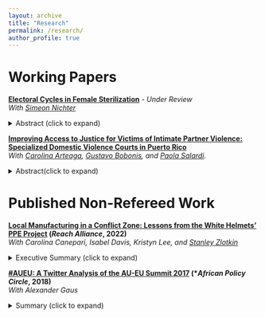 ```yaml
---
layout: archive
title: "Research"
permalink: /research/
author_profile: true
---
```



# Working Papers

**[Electoral Cycles in Female Sterilization](https://dariotoman.com/assets/nichter_toman_electoral_cycles_sterilizaiton.pdf)** - *Under Review*  
*With [Simeon Nichter](https://sites.google.com/site/simeonnichter/home)*<br>
<details>
  <summary>Abstract (click to expand)</summary>

Many women across the world face substantial challenges in obtaining access to family planning — an important problem emphasized by the Sustainable Development Goals. The present study explores electoral cycles in female sterilization, the most prevalent contraceptive method in the world. We focus on Brazil, a country where many women have unmet demands for sterilization and often queue for many months or even years for their surgeries. Qualitative evidence suggests that local politicians manipulate the provision of publicly funded tubal ligation surgeries for political purposes. We analyze the universe of tubal ligation surgeries performed by the public health system, using regression analysis to examine variation across Brazilian municipalities in 1998-2019.  We find that female sterilizations increase 8.8% during municipal election years. Moreover, they surge during electoral campaigns:  female sterilizations increase 30.5% in the three months before municipal elections.  Findings are similar when adjusting for overall hospitalizations, which rise less than 1% during municipal elections. Female sterilizations have more pronounced electoral cycles than do other elective surgeries (including vasectomies), and no cycles are detected for emergency surgeries. Electoral cycles in female sterilization are concentrated among nonwhite Brazilians, who face substantial health disparities. Female sterilizations increase far more during municipal than national elections, and they spike especially in poor municipalities and in the Northeast region.  More broadly, our findings suggest that Brazilian politicians distort the public provision of contraception, a crucial problem not least because family planning is widely deemed a basic human right.

</details>


**[Improving Access to Justice for Victims of Intimate Partner Violence: Specialized Domestic Violence Courts in Puerto Rico](https://dariotoman.com/assets/ABST_SDVC_IPV.pdf)**  
*With [Carolina Arteaga](https://www.carolinaarteaga.com/), [Gustavo Bobonis](https://www.economics.utoronto.ca/gustavo.bobonis), and [Paola Salardi](https://sites.google.com/site/paolasalardi/home?authuser=0).* 
<details>
  <summary>Abstract(click to expand)</summary>
  
We study the large-scale implementation of a system of specialized domestic violence courts (SDVCs), an innovation in access to justice programs for potential victims of intimate partner violence (IPV) and offenders. Using individual-level administrative data from the universe of civil domestic violence cases in Puerto Rico during the period 2014-2021, we leverage the staggered opening of SDVCs across judicial regions to examine the consequences for victims' judicial protection as well as offender recidivism. Access to SDVCs leads to a considerable 8 percentage points increase in the probability that judges issue a protection order and a 1.7 percentage point (15 percent) decrease in victim and offender reappearance rates within one year of the start of the case. Effects are more pronounced for cases in which parties have children in common and in which access to SDVCs is more limited. Linking the case data to administrative and survey data on judges, we show that the priorities of judges assigned to SDVCs play a prominent role in explaining these outcomes.

</details>




# Published Non-Refereed Work

**[Local Manufacturing in a Conflict Zone: Lessons from the White Helmets’ PPE Project](https://reachalliance.org/case-study/syrian-white-helmets-manufacturing-ppe-in-a-conflict-zone/) (_Reach Alliance_, 2022)**  
*With Carolina Canepari, Isabel Davis, Kristyn Lee, and [Stanley Zlotkin](https://www.sickkids.ca/en/staff/z/stanley-zlotkin/)*<br>
<details>
  <summary>Executive Summary (click to expand)</summary>

While the world has become increasingly globalized, humanitarian aid delivery has rapidly transitioned toward localization in the past decade. Actively partnering with and funding local actors has the potential to greatly increase humanitarian systems’ effectiveness. Local actors have greater access to and better understanding of culture and needs, making them invaluable assets in aid delivery. Encouraging local humanitarian interventions can also make aid more equitable by actively investing in capacity building.

We investigate the use of local manufacturing in a humanitarian response by evaluating the White Helmets’ efforts to manufacture personal protective equipment (PPE) in Northwest Syria during the COVID-19 pandemic. This initiative was born out of necessity — ongoing civil war, bureaucratic challenges, and international PPE shortages all contributed to difficulties in supplying the region through traditional humanitarian aid channels. Years of armed conflict and a decimated healthcare system had left the area exposed to potentially catastrophic coronavirus outbreaks. To help mitigate this risk, the White Helmets took it upon themselves to locally manufacture 8 million masks, 150,000 face shields, and 50,000 gowns for use by healthcare workers.

We examine how the White Helmets’ local manufacturing project enabled them to better identify needs and respond rapidly to them. By leveraging and building on local trust, the organization was able to deliver a successful humanitarian response. Beyond addressing short-term needs, the project also contributes to sustainable development in a conflict zone by offering employment opportunities and improving local capacity.

</details>

**[#AUEU: A Twitter Analysis of the AU-EU Summit 2017](https://www.gppi.net/media/APC_2018__AUEU_Twitter_Analysis.pdf) (*_African Policy Circle_, 2018)**  
*With Alexander Gaus*
<details>
  <summary> Summary (click to expand)</summary>
  
This paper presents a Twitter analysis of the African Union-European Union Summit (AU-EU Summit), which took place on November 29 and 30, 2017, in Abidjan, Ivory Coast. An analysis of Twitter data offers the opportunity to determine the views of individuals and groups around certain issues. Moreover, it can offer a window into public debates held over social media, how these debates change over time, which communities share what information, and to what extent filter bubbles and insular groups within and across larger communities exist. 
Examining 46,000 tweets, this Twitter analysis of the 2017 AU-EU Summit shows an engaged but relatively modest online community consisting of core opinion-leaders mainly from Europe who drive the discourse. Moreover, we see a set of self-referencing communities operating on the fringes and with little to no impact on the mainstream discourse. 
</details>

